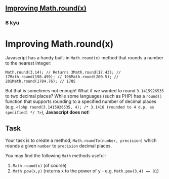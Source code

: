 <h2><a href=https://www.codewars.com/kata/56be025f9347a066c7000e4f/train/javascript target="_blank">Improving Math.round(x)</a></h2><h3>8 kyu</h3><h1 id="improving-mathroundx">Improving Math.round(x)</h1><p>Javascript has a handy built-in <code>Math.round(x)</code> method that rounds a number to the nearest integer:</p><pre><code class="language-javascript"><span class="cm-variable">Math</span>.<span class="cm-property">round</span>(<span class="cm-number">3.14</span>); <span class="cm-comment">// Returns 3</span><span class="cm-variable">Math</span>.<span class="cm-property">round</span>(<span class="cm-number">17.43</span>); <span class="cm-comment">// 17</span><span class="cm-variable">Math</span>.<span class="cm-property">round</span>(<span class="cm-number">198.499</span>); <span class="cm-comment">// 198</span><span class="cm-variable">Math</span>.<span class="cm-property">round</span>(<span class="cm-number">200.5</span>); <span class="cm-comment">// 201</span><span class="cm-variable">Math</span>.<span class="cm-property">round</span>(<span class="cm-number">1784.76</span>); <span class="cm-comment">// 1785</span></code></pre><p>But that is sometimes not enough!  What if we wanted to round <code>3.1415926535</code> to two decimal places?  While some languages (such as PHP) has a <code>round()</code> function that supports rounding to a specified number of decimal places (e.g. <code>&lt;?php round(3.1415926535, 4); /* 3.1416 (rounded to 4 d.p. as specified) */ ?&gt;</code>), <strong>Javascript does not</strong>!</p><h2 id="task">Task</h2><p>Your task is to create a method, <code>Math.roundTo(number, precision)</code> which rounds a given <code>number</code> to <code>precision</code> decimal places.</p><p>You may find the following <code>Math</code> methods useful:</p><ol><li><code>Math.round(x)</code> (of course)</li><li><code>Math.pow(x,y)</code> (returns x to the power of y - e.g. <code>Math.pow(3,4) == 81</code>)</li></ol>